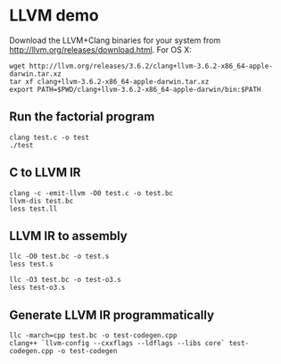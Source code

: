 # LLVM demo

Download the LLVM+Clang binaries for your system from http://llvm.org/releases/download.html. For OS X:

    wget http://llvm.org/releases/3.6.2/clang+llvm-3.6.2-x86_64-apple-darwin.tar.xz
    tar xf clang+llvm-3.6.2-x86_64-apple-darwin.tar.xz
    export PATH=$PWD/clang+llvm-3.6.2-x86_64-apple-darwin/bin:$PATH

## Run the factorial program

    clang test.c -o test
    ./test

## C to LLVM IR

    clang -c -emit-llvm -O0 test.c -o test.bc
    llvm-dis test.bc
    less test.ll

## LLVM IR to assembly

    llc -O0 test.bc -o test.s
    less test.s

    llc -O3 test.bc -o test-o3.s
    less test-o3.s

## Generate LLVM IR programmatically

    llc -march=cpp test.bc -o test-codegen.cpp
    clang++ `llvm-config --cxxflags --ldflags --libs core` test-codegen.cpp -o test-codegen
